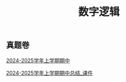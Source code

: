 ﻿---
title: 数字逻辑
dir:
  link: true
---



## 真题卷

[2024-2025学年上学期期中](https://drive.vanillaaaa.org/SharedCourses/软件工程学院/数字逻辑/2024-2025学年上学期期中.pdf)

[2024-2025学年上学期期中总结_课件](https://drive.vanillaaaa.org/SharedCourses/软件工程学院/数字逻辑/2024-2025学年上学期期中总结_课件.pdf)
